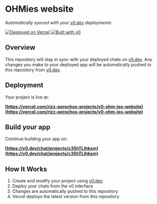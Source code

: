 # OHMies website

*Automatically synced with your [v0.dev](https://v0.dev) deployments*

[![Deployed on Vercel](https://img.shields.io/badge/Deployed%20on-Vercel-black?style=for-the-badge&logo=vercel)](https://vercel.com/rizz-perochos-projects/v0-ohm-ies-website)
[![Built with v0](https://img.shields.io/badge/Built%20with-v0.dev-black?style=for-the-badge)](https://v0.dev/chat/projects/c35hTLihksm)

## Overview

This repository will stay in sync with your deployed chats on [v0.dev](https://v0.dev).
Any changes you make to your deployed app will be automatically pushed to this repository from [v0.dev](https://v0.dev).

## Deployment

Your project is live at:

**[https://vercel.com/rizz-perochos-projects/v0-ohm-ies-website](https://vercel.com/rizz-perochos-projects/v0-ohm-ies-website)**

## Build your app

Continue building your app on:

**[https://v0.dev/chat/projects/c35hTLihksm](https://v0.dev/chat/projects/c35hTLihksm)**

## How It Works

1. Create and modify your project using [v0.dev](https://v0.dev)
2. Deploy your chats from the v0 interface
3. Changes are automatically pushed to this repository
4. Vercel deploys the latest version from this repository
